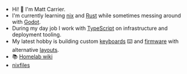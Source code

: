 - Hi! 👋 I'm Matt Carrier.
- I'm currently learning [nix](https://nixos.org/) and [Rust](https://www.rust-lang.org/) while sometimes messing around with [Godot](https://godotengine.org/).
- During my day job I work with [TypeScript](https://www.typescriptlang.org/) on infrastructure and deployment tooling.
- My latest hobby is building custom [keyboards](https://bastardkb.com/) ⌨️ and [firmware](https://github.com/icecreammatt/qmk_firmware/) with alternative [layouts](https://colemakmods.github.io/mod-dh/).
- 📚 [Homelab wiki](https://wiki.c4er.com/)
- [nixfiles](https://github.com/icecreammatt/nixfiles)
